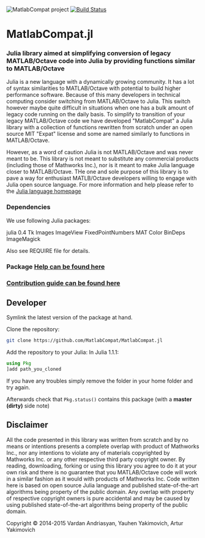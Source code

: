 ![MatlabCompat project](logo.png)
[![Build Status](https://travis-ci.org/MatlabCompat/MatlabCompat.jl.svg?branch=master)](https://travis-ci.org/MatlabCompat/MatlabCompat.jl)

# MatlabCompat.jl
### Julia library aimed at simplifying conversion of legacy MATLAB/Octave code into Julia by providing functions similar to MATLAB/Octave



Julia is a new language with a dynamically growing community. It has a lot of syntax similarities to MATLAB/Octave with potential to build higher performance software. Because of this many developers in technical computing consider switching from MATLAB/Octave to Julia. This switch however maybe quite difficult in situations when one has a bulk amount of legacy code running on the daily basis. To simplify to transition of your legacy MATLAB/Octave code we have developed "MatlabCompat" a Julia library with a collection of functions rewritten from scratch under an open source MIT "Expat" license and some are named similarly to functions in MATLAB/Octave.



However, as a word of caution Julia is not MATLAB/Octave and was never meant to be. This library is not meant to substitute any commercial products (including those of Mathworks Inc.), nor is it meant to make Julia language closer to MATLAB/Octave. THe one and sole purpose of this library is to pave a way for enthusiast MATLB/Octave developers willing to engage with Julia open source language. For more information and help please refer to the [Julia language homepage](http://www.julialang.org/)


### Dependencies

We use following Julia packages:

julia 0.4
Tk
Images
ImageView
FixedPointNumbers
MAT
Color
BinDeps
ImageMagick

Also see REQUIRE file for details.

### Package [Help can be found here](http://matlabcompat.github.io/help.html)

### [Contribution guide can be found here](http://matlabcompat.github.io/contribute.html)

## Developer

Symlink the latest version of the package at hand. 

Clone the repository:
```bash
git clone https://github.com/MatlabCompat/MatlabCompat.jl
```
Add the repository to your Julia:
In Julia 1.1.1:
```jl
using Pkg
]add path_you_cloned 
```

If you have any troubles simply remove the folder in your home folder and try again.

Afterwards check that `Pkg.status()` contains this package (with a **master (dirty)** side note)

## Disclaimer
All the code presented in this library was written from scratch and by no means or intentions presents a complete overlap with product of Mathworks Inc., nor any intentions to violate any of materials copyrighted by Mathworks Inc. or any other respective third party copyright owner. By reading, downloading, forking or using this library you agree to do it at your own risk and there is no guarantee that you MATLAB/Octave code will work in a similar fashion as it would with products of Mathworks Inc. Code written here is based on open source Julia language and published state-of-the-art algorithms being property of the public domain. Any overlap with property of respective copyright owners is pure accidental and may be caused by using published state-of-the-art algorithms being property of the public domain.

Copyright © 2014-2015 Vardan Andriasyan, Yauhen Yakimovich, Artur Yakimovich
